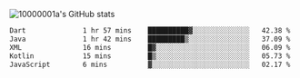 ![10000001a's GitHub stats](https://github-readme-stats.vercel.app/api?username=10000001a&show_icons=true&theme=onedark&count_private=true)

<!-- [![Top Langs](https://github-readme-stats.vercel.app/api/top-langs/?username=10000001a&layout=compact&theme=onedark&langs_count=5)](https://github.com/anuraghazra/github-readme-stats) -->
<!--
**10000001a/10000001a** is a ✨ _special_ ✨ repository because its `README.md` (this file) appears on your GitHub profile.

Here are some ideas to get you started:

- 🔭 I’m currently working on ...
- 🌱 I’m currently learning ...
- 👯 I’m looking to collaborate on ...
- 🤔 I’m looking for help with ...
- 💬 Ask me about ...
- 📫 How to reach me: ...
- 😄 Pronouns: ...
- ⚡ Fun fact: ...
-->

<!--START_SECTION:waka-->

```txt
Dart              1 hr 57 mins    ██████████▓░░░░░░░░░░░░░░   42.38 %
Java              1 hr 42 mins    █████████▒░░░░░░░░░░░░░░░   37.09 %
XML               16 mins         █▓░░░░░░░░░░░░░░░░░░░░░░░   06.09 %
Kotlin            15 mins         █▒░░░░░░░░░░░░░░░░░░░░░░░   05.73 %
JavaScript        6 mins          ▓░░░░░░░░░░░░░░░░░░░░░░░░   02.17 %
```

<!--END_SECTION:waka-->
